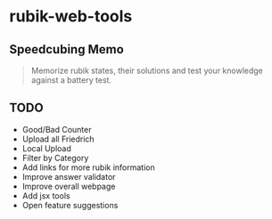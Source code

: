 rubik-web-tools
===============

Speedcubing Memo
---

>Memorize rubik states, their solutions and test your knowledge against a battery test.

TODO
---
* Good/Bad Counter
* Upload all Friedrich
* Local Upload
* Filter by Category
* Add links for more rubik information
* Improve answer validator
* Improve overall webpage
* Add jsx tools
* Open feature suggestions
